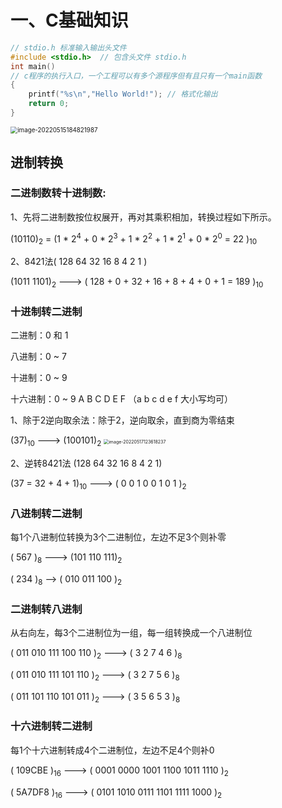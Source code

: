 # 一、C基础知识

```c
// stdio.h 标准输入输出头文件
#include <stdio.h>  // 包含头文件 stdio.h   
int main() 
// c程序的执行入口，一个工程可以有多个源程序但有且只有一个main函数
{
	printf("%s\n","Hello World!"); // 格式化输出
	return 0;
}
```

<img src="../../picture/C语言基础/image-20220515184821987.png" alt="image-20220515184821987" style="zoom: 70%;" />



## 进制转换

### 二进制数转十进制数:

1、先将二进制数按位权展开，再对其乘积相加，转换过程如下所示。

(10110)<sub>2</sub> = (1 \* 2<sup>4</sup> + 0 \* 2<sup>3</sup> + 1 \* 2<sup>2</sup> + 1 \* 2<sup>1</sup>  + 0 \* 2<sup>0</sup>  =  22 )<sub>10</sub>

2、8421法( 128  64  32  16  8  4  2  1 )

(1011 1101)<sub>2</sub> ---> ( 128 + 0 + 32 + 16 + 8 + 4 + 0 + 1 = 189 )<sub>10</sub>

### 十进制转二进制

二进制：0 和 1

八进制：0 ~ 7

十进制：0 ~ 9

十六进制：0 ~ 9 A B C D E F （a b c d e f 大小写均可）

1、除于2逆向取余法：除于2，逆向取余，直到商为零结束

(37)<sub>10</sub> ---> (100101)<sub>2</sub>   <img src="../../picture/C语言基础/image-20220517123618237.png" alt="image-20220517123618237" style="zoom: 50%;" />

2、逆转8421法               (128  64  32  16  8  4  2  1)

(37 = 32 + 4 + 1)<sub>10</sub>  ---> ( 0      0    1    0    0  1  0  1  )<sub>2</sub>

### 八进制转二进制

每1个八进制位转换为3个二进制位，左边不足3个则补零

( 567 )<sub>8</sub>  --->  (101  110  111)<sub>2</sub>

( 234 )<sub>8</sub>  --> ( 010   011  100 )<sub>2</sub>

### 二进制转八进制

从右向左，每3个二进制位为一组，每一组转换成一个八进制位

( 011  010  111  100  110 )<sub>2</sub>   --->    ( 3 2 7 4 6 )<sub>8</sub>

( 011  010  111  101  110 )<sub>2</sub>   --->    ( 3 2 7 5 6 )<sub>8</sub>

( 011  101  110  101  011 )<sub>2</sub>   --->    ( 3 5 6 5 3 )<sub>8</sub>

### 十六进制转二进制

每1个十六进制转成4个二进制位，左边不足4个则补0

( 109CBE )<sub>16</sub>   --->    ( 0001  0000  1001  1100  1011  1110 )<sub>2</sub>

( 5A7DF8 )<sub>16</sub>   --->    ( 0101  1010  0111  1101  1111  1000 )<sub>2</sub>